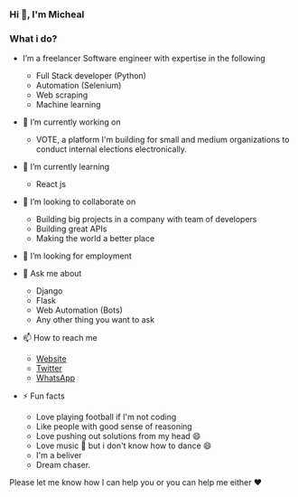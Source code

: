 ### Hi 👋, I'm Micheal

### What i do? 
* I’m a freelancer Software engineer with expertise in the following 

  * Full Stack developer (Python) 
  * Automation (Selenium) 
  * Web scraping 
  * Machine learning 


<!--
**MichealDavid1/MichealDavid1** is a ✨ _special_ ✨ repository because its `README.md` (this file) appears on your GitHub profile.

Here are some ideas to get you started:
--> 

* 🔭 I’m currently working on 
  * VOTE, a platform I'm building for small and medium organizations to conduct internal elections electronically.
  
* 🌱 I’m currently learning 
  * React js
  
* 👯 I’m looking to collaborate on 
  * Building big projects in a company with team of developers
  * Building great APIs 
  * Making the world a better place
  
* 🤔 I’m looking for employment

* 💬 Ask me about 
  * Django
  * Flask
  * Web Automation (Bots)
  * Any other thing you want to ask
  
* 📫 How to reach me
  * [Website](http://michealdavid.herokuapp.com/)
  * [Twitter](https://twitter.com/MichealCodes)
  * [WhatsApp](https://wa.me/message/7IHNGJG2O42HF1)
  
* ⚡ Fun facts
  * Love playing football if I'm not coding
  * Like people with good sense of reasoning
  * Love pushing out solutions from my head :smile:
  * Love music :musical_note: but i don't know how to dance :smile:
  * I'm a beliver
  * Dream chaser.



Please let me know how I can help you or you can help me either :heart:
